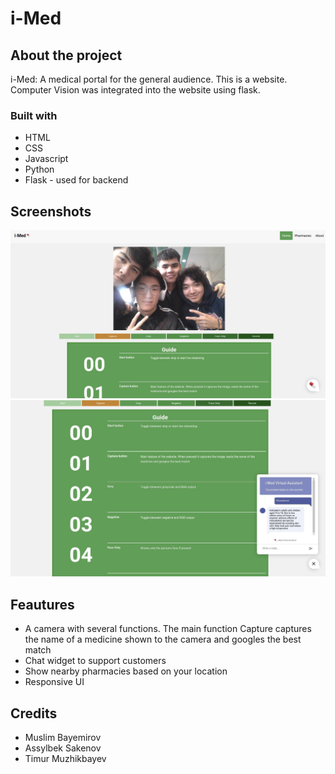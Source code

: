 # i-Med

## About the project
i-Med: A medical portal for the general audience. This is a website. Computer Vision was integrated into the website using flask.

### Built with
* HTML
* CSS
* Javascript
* Python
* Flask - used for backend

## Screenshots

<img src="screenshots/screenshot1.jpg" width="1322">
<img src="screenshots/screenshot2.jpg" width="1322">

## Feautures
* A camera with several functions. The main function Capture captures the name of a medicine shown to the camera and googles the best match
* Chat widget to support customers
* Show nearby pharmacies based on your location
* Responsive UI

## Credits
* Muslim Bayemirov
* Assylbek Sakenov
* Timur Muzhikbayev